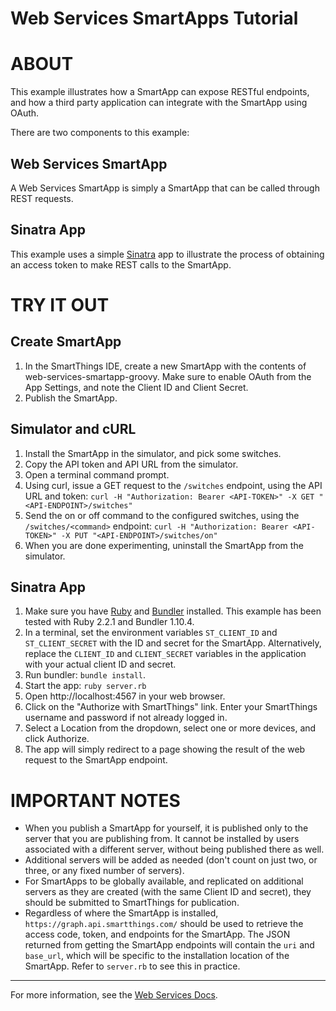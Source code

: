 # Web Services SmartApps Tutorial

ABOUT
=====

This example illustrates how a SmartApp can expose RESTful endpoints, and how a third party application can integrate with the SmartApp using OAuth.

There are two components to this example:

Web Services SmartApp
---------------------

A Web Services SmartApp is simply a SmartApp that can be called through REST requests.

Sinatra App
-----------

This example uses a simple [Sinatra](http://www.sinatrarb.com/) app to illustrate the process of obtaining an access token to make REST calls to the SmartApp.

TRY IT OUT
==========

Create SmartApp
---------------

1. In the SmartThings IDE, create a new SmartApp with the contents of web-services-smartapp-groovy. Make sure to enable OAuth from the App Settings, and note the Client ID and Client Secret.
2. Publish the SmartApp.

Simulator and cURL
------------------

1. Install the SmartApp in the simulator, and pick some switches.
2. Copy the API token and API URL from the simulator.
3. Open a terminal command prompt.
4. Using curl, issue a GET request to the `/switches` endpoint, using the API URL and token: `curl -H "Authorization: Bearer <API-TOKEN>" -X GET "<API-ENDPOINT>/switches"`
5. Send the on or off command to the configured switches, using the `/switches/<command>` endpoint: `curl -H "Authorization: Bearer <API-TOKEN>" -X PUT "<API-ENDPOINT>/switches/on"`
6. When you are done experimenting, uninstall the SmartApp from the simulator.

Sinatra App
-----------

1. Make sure you have [Ruby](https://www.ruby-lang.org/en/documentation/installation/) and [Bundler](http://bundler.io/) installed. This example has been tested with Ruby 2.2.1 and Bundler 1.10.4.
2. In a terminal, set the environment variables `ST_CLIENT_ID` and `ST_CLIENT_SECRET` with the ID and secret for the SmartApp. Alternatively, replace the `CLIENT_ID` and `CLIENT_SECRET` variables in the application with your actual client ID and secret.
3. Run bundler: `bundle install`.
4. Start the app: `ruby server.rb`
5. Open http://localhost:4567 in your web browser.
6. Click on the "Authorize with SmartThings" link. Enter your SmartThings username and password if not already logged in.
7. Select a Location from the dropdown, select one or more devices, and click Authorize.
8. The app will simply redirect to a page showing the result of the web request to the SmartApp endpoint.

IMPORTANT NOTES
===============

* When you publish a SmartApp for yourself, it is published only to the server that you are publishing from. It cannot be installed by users associated with a different server, without being published there as well.
* Additional servers will be added as needed (don't count on just two, or three, or any fixed number of servers).
* For SmartApps to be globally available, and replicated on additional servers as they are created (with the same Client ID and secret), they should be submitted to SmartThings for publication.
* Regardless of where the SmartApp is installed, `https://graph.api.smartthings.com/` should be used to retrieve the access code, token, and endpoints for the SmartApp. The JSON returned from getting the SmartApp endpoints will contain the `uri` and `base_url`, which will be specific to the installation location of the SmartApp. Refer to `server.rb` to see this in practice.

----

For more information, see the [Web Services Docs](http://docs.smartthings.com/en/latest/smartapp-web-services-developers-guide/index.html).
